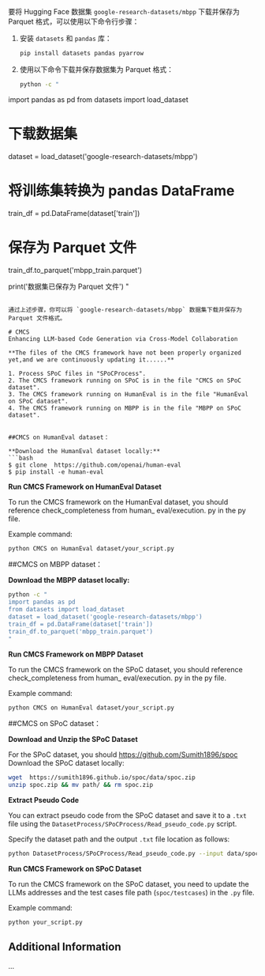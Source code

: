 要将 Hugging Face 数据集 `google-research-datasets/mbpp` 下载并保存为 Parquet 格式，可以使用以下命令行步骤：

1. 安装 `datasets` 和 `pandas` 库：
   ```bash
   pip install datasets pandas pyarrow
   ```

2. 使用以下命令下载并保存数据集为 Parquet 格式：

   ```bash
   python -c "
import pandas as pd
from datasets import load_dataset

# 下载数据集
dataset = load_dataset('google-research-datasets/mbpp')

# 将训练集转换为 pandas DataFrame
train_df = pd.DataFrame(dataset['train'])

# 保存为 Parquet 文件
train_df.to_parquet('mbpp_train.parquet')

print('数据集已保存为 Parquet 文件')
"
   ```

通过上述步骤，你可以将 `google-research-datasets/mbpp` 数据集下载并保存为 Parquet 文件格式。

# CMCS
Enhancing LLM-based Code Generation via Cross-Model Collaboration

**The files of the CMCS framework have not been properly organized yet,and we are continuously updating it......**

1. Process SPoC files in "SPoCProcess".
2. The CMCS framework running on SPoC is in the file "CMCS on SPoC dataset".
3. The CMCS framework running on HumanEval is in the file "HumanEval on SPoC dataset".
4. The CMCS framework running on MBPP is in the file "MBPP on SPoC dataset".


##CMCS on HumanEval dataset：

**Download the HumanEval dataset locally:**
```bash
$ git clone  https://github.com/openai/human-eval
$ pip install -e human-eval
```

**Run CMCS Framework on HumanEval Dataset**

To run the CMCS framework on the HumanEval dataset, you should reference check_completeness from human_ eval/execution. py in the py file.

Example command:

```bash
python CMCS on HumanEval dataset/your_script.py
```

##CMCS on MBPP dataset：

**Download the MBPP dataset locally:**
```bash
python -c "
import pandas as pd
from datasets import load_dataset
dataset = load_dataset('google-research-datasets/mbpp')
train_df = pd.DataFrame(dataset['train'])
train_df.to_parquet('mbpp_train.parquet')
"
```

**Run CMCS Framework on MBPP Dataset**

To run the CMCS framework on the SPoC dataset, you should reference check_completeness from human_ eval/execution. py in the py file.

Example command:

```bash
python CMCS on HumanEval dataset/your_script.py
```

##CMCS on SPoC dataset：

**Download and Unzip the SPoC Dataset**

For the SPoC dataset, you should https://github.com/Sumith1896/spoc Download the SPoC dataset locally:
```bash
wget  https://sumith1896.github.io/spoc/data/spoc.zip
unzip spoc.zip && mv path/ && rm spoc.zip
```


**Extract Pseudo Code**

You can extract pseudo code from the SPoC dataset and save it to a `.txt` file using the `DatasetProcess/SPoCProcess/Read_pseudo_code.py` script.

Specify the dataset path and the output `.txt` file location as follows:

```bash
python DatasetProcess/SPoCProcess/Read_pseudo_code.py --input data/spoc --output output/pseudo_code.txt
```

**Run CMCS Framework on SPoC Dataset**

To run the CMCS framework on the SPoC dataset, you need to update the LLMs addresses and the test cases file path (`spoc/testcases`) in the `.py` file.

Example command:

```bash
python your_script.py
```


## Additional Information

...
```
